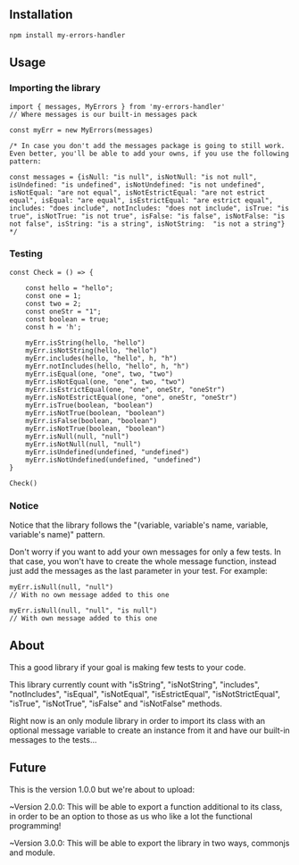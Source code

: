 ## Installation

    npm install my-errors-handler

## Usage

### Importing the library


    import { messages, MyErrors } from 'my-errors-handler' 
    // Where messages is our built-in messages pack 

    const myErr = new MyErrors(messages)

    /* In case you don't add the messages package is going to still work. Even better, you'll be able to add your owns, if you use the following pattern:

    const messages = {isNull: "is null", isNotNull: "is not null", isUndefined: "is undefined", isNotUndefined: "is not undefined", isNotEqual: "are not equal", isNotEstrictEqual: "are not estrict equal", isEqual: "are equal", isEstrictEqual: "are estrict equal", includes: "does include", notIncludes: "does not include", isTrue: "is true", isNotTrue: "is not true", isFalse: "is false", isNotFalse: "is not false", isString: "is a string", isNotString:  "is not a string"} */


### Testing


    const Check = () => {
        
        const hello = "hello";
        const one = 1;
        const two = 2;
        const oneStr = "1";
        const boolean = true;
        const h = 'h';

        myErr.isString(hello, "hello")
        myErr.isNotString(hello, "hello")
        myErr.includes(hello, "hello", h, "h")
        myErr.notIncludes(hello, "hello", h, "h")
        myErr.isEqual(one, "one", two, "two")
        myErr.isNotEqual(one, "one", two, "two")
        myErr.isEstrictEqual(one, "one", oneStr, "oneStr")
        myErr.isNotEstrictEqual(one, "one", oneStr, "oneStr")
        myErr.isTrue(boolean, "boolean")
        myErr.isNotTrue(boolean, "boolean")
        myErr.isFalse(boolean, "boolean")
        myErr.isNotTrue(boolean, "boolean")
        myErr.isNull(null, "null")
        myErr.isNotNull(null, "null")
        myErr.isUndefined(undefined, "undefined")
        myErr.isNotUndefined(undefined, "undefined")
    } 

    Check()


### Notice

Notice that the library follows the "(variable, variable's name, variable, variable's name)" pattern.

Don't worry if you want to add your own messages for only a few tests. In that case, you won't have to create the whole message function, instead just add the messages as the last parameter in your test. For example:

    myErr.isNull(null, "null") 
    // With no own message added to this one 

    myErr.isNull(null, "null", "is null") 
    // With own message added to this one 


## About

This a good library if your goal is making few tests to your code.

This library currently count with "isString", "isNotString", "includes", "notIncludes", "isEqual", "isNotEqual", "isEstrictEqual", "isNotStrictEqual", "isTrue", "isNotTrue", "isFalse" and "isNotFalse" methods.

Right now is an only module library in order to import its class with an optional message variable to create an instance from it and have our built-in messages to the tests...

## Future

This is the version 1.0.0 but we're about to upload:

~Version 2.0.0: This will be able to export a function additional to its class, in order to be an option to those as us who like a lot the functional programming!

~Version 3.0.0: This will be able to export the library in two ways, commonjs and module.

